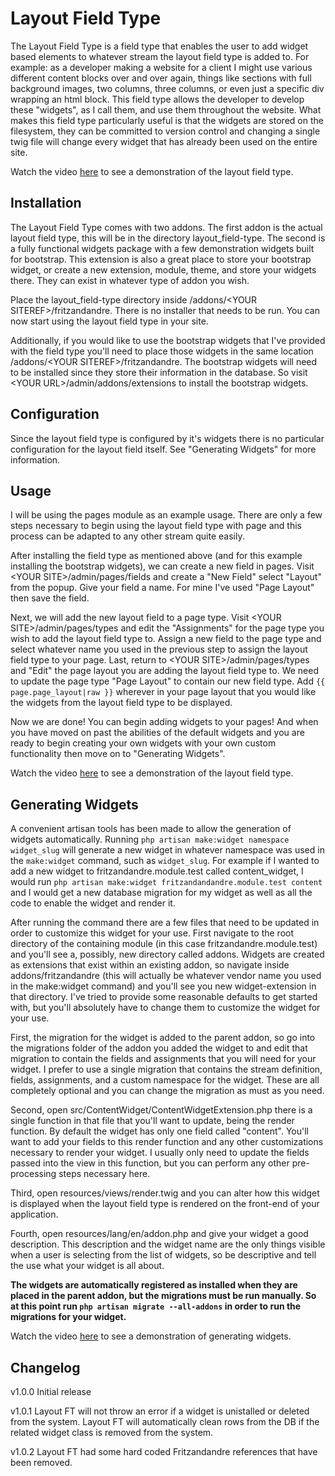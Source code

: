 # Layout Field Type
The Layout Field Type is a field type that enables the user to add widget based elements
to whatever stream the layout field type is added to. For example: as a developer making
a website for a client I might use various different content blocks over and over again,
things like sections with full background images, two columns, three columns, or even
just a specific div wrapping an html block. This field type allows the developer to
develop these "widgets", as I call them, and use them throughout the website. What makes
this field type particularly useful is that the widgets are stored on the filesystem,
they can be committed to version control and changing a single twig file will change
every widget that has already been used on the entire site.

Watch the video <a href="https://www.youtube.com/watch?v=K-Y8_TvUrX0">here</a> to see a
demonstration of the layout field type.

## Installation
The Layout Field Type comes with two addons. The first addon is the actual
layout field type, this will be in the directory layout_field-type. The second is a fully
functional widgets package with a few demonstration widgets built for bootstrap. This
extension is also a great place to store your bootstrap widget, or create a new extension,
module, theme, and store your widgets there. They can exist in whatever type of addon you
wish.

Place the layout_field-type directory inside /addons/\<YOUR SITEREF\>/fritzandandre.
There is no installer that needs to be run. You can now start using the layout field type
in your site.

Additionally, if you would like to use the bootstrap widgets that I've provided with the
field type you'll need to place those widgets in the same location /addons/\<YOUR
SITEREF\>/fritzandandre. The bootstrap widgets will need to be installed since they store
their information in the database. So visit \<YOUR URL\>/admin/addons/extensions to
install the bootstrap widgets.

## Configuration
Since the layout field type is configured by it's widgets there is no particular
configuration for the layout field itself. See "Generating Widgets" for more information.

## Usage
I will be using the pages module as an example usage. There are only a few steps
necessary to begin using the layout field type with page and this process can be adapted
to any other stream quite easily.

After installing the field type as mentioned above (and for this example installing the
bootstrap widgets), we can create a new field in pages. Visit
\<YOUR SITE\>/admin/pages/fields and create a "New Field" select "Layout" from the popup.
Give your field a name. For mine I've used "Page Layout" then save the field.

Next, we will add the new layout field to a page type. Visit
\<YOUR SITE\>/admin/pages/types and edit the "Assignments" for the page type you wish to
add the layout field type to. Assign a new field to the page type and select whatever
name you used in the previous step to assign the layout field type to your page. Last,
return to \<YOUR SITE\>/admin/pages/types and "Edit" the page layout you are adding the
layout field type to. We need to update the page type "Page Layout" to contain our new
field type. Add ```{{ page.page_layout|raw }}``` wherever in your page layout that you
would like the widgets from the layout field type to be displayed.

Now we are done! You can begin adding widgets to your pages! And when you have moved on
past the abilities of the default widgets and you are ready to begin creating your own
widgets with your own custom functionality then move on to "Generating Widgets".

Watch the video <a href="https://www.youtube.com/watch?v=K-Y8_TvUrX0">here</a> to see a
demonstration of the layout field type.

## Generating Widgets
A convenient artisan tools has been made to allow the generation of widgets automatically.
Running ```php artisan make:widget namespace widget_slug``` will generate a new widget in
whatever namespace was used in the ```make:widget``` command, such as ```widget_slug```.
For example if I wanted to add a new widget to fritzandandre.module.test called
content_widget, I would run 
```php artisan make:widget fritzandandandre.module.test content``` and I would get a new
database migration for my widget as well as all the code to enable the widget and
render it.

After running the command there are a few files that need to be updated in order to
customize this widget for your use. First navigate to the root directory of the containing
module (in this case fritzandandre.module.test) and you'll see a, possibly, new directory
called addons. Widgets are created as extensions that exist within an existing addon, so
navigate inside addons/fritzandandre (this will actually be whatever vendor name you used
in the make:widget command) and you'll see you new widget-extension in that directory.
I've tried to provide some reasonable defaults to get started with, but you'll absolutely
have to change them to customize the widget for your use.

First, the migration for the widget is added to the parent addon, so go into the migrations
folder of the addon you added the widget to and edit that migration to contain the fields
and assignments that you will need for your widget. I prefer to use a single migration 
that contains the stream definition, fields, assignments, and a custom namespace for the
widget. These are all completely optional and you can change the migration as must as you
need.

Second, open src/ContentWidget/ContentWidgetExtension.php there is a single function in that
file that you'll want to update, being the render function. By default the widget has only
one field called "content". You'll want to add your fields to this render function and
any other customizations necessary to render your widget. I usually only need to update the
fields passed into the view in this function, but you can perform any other pre-processing
steps necessary here.

Third, open resources/views/render.twig and you can alter how this widget is displayed
when the layout field type is rendered on the front-end of your application.
 
Fourth, open resources/lang/en/addon.php and give your widget a good description. This
description and the widget name are the only things visible when a user is selecting from
the list of widgets, so be descriptive and tell the use what your widget is all about.

**The widgets are automatically registered as installed when they are placed in the parent
addon, but the migrations must be run manually. So at this point run ```php artisan
migrate --all-addons``` in order to run the migrations for your widget.**

Watch the video <a href="https://www.youtube.com/watch?v=K-Y8_TvUrX0">here</a> to see a
demonstration of generating widgets.

## Changelog

v1.0.0 Initial release

v1.0.1 Layout FT will not throw an error if a widget is unistalled or deleted from the system. Layout FT will automatically clean rows from the DB if the related widget class is removed from the system.

v1.0.2 Layout FT had some hard coded Fritzandandre references that have been removed.
